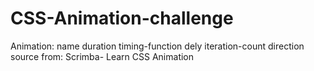 # CSS-Animation-challenge
Animation:   name   duration   timing-function   dely    iteration-count   direction
source from:  Scrimba- Learn CSS Animation
